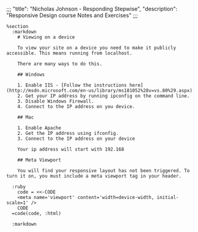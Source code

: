 ;;;
"title": "Nicholas Johnson - Responding Stepwise",
"description": "Responsive Design course Notes and Exercises"
;;;

    %section
      :markdown
        # Viewing on a device

        To view your site on a device you need to make it publicly accessible. This means running from localhost.

        There are many ways to do this.

        ## Windows

        1. Enable IIS - [Follow the instructions here](http://msdn.microsoft.com/en-us/library/ms181052%28v=vs.80%29.aspx)
        2. Get your IP address by running ipconfig on the command line.
        3. Disable Windows Firewall.
        4. Connect to the IP address on you device.

        ## Mac

        1. Enable Apache
        2. Get the IP address using ifconfig.
        3. Connect to the IP address on your device

        Your ip address will start with 192.168

        ## Meta Viewport

        You will find your responsive layout has not been triggered. To turn it on, you must include a meta viewport tag in your header.

      :ruby
        code = <<-CODE
        <meta name='viewport' content='width=device-width, initial-scale=1' />
        CODE
      =code(code, :html)

      :markdown
